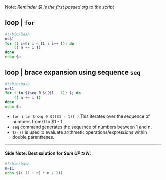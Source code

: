 Note: _Reminder $1 is the first passed arg to the script_
## loop | `for` 
```bash
#!/bin/bash
n=$1
for (( i=0; i < $1 ; i++ )); do
    (( n += i ))
done
echo $n
```
## loop | brace expansion using sequence `seq` 
```bash
#!/bin/bash
n=$1
for i in $(seq 0 $(($1 - 1)) ); do
    (( n += i ))
done
echo $n
```

- `for i in $(seq 0 $(($1 - 1)) )` This iterates over the sequence of numbers from 0 to $1 - 1.
-  `seq` command generates the sequence of numbers between 1 and n.
- `$(())` is used to evaluate arithmetic operations/expressions within double parentheses.
___
#### Side Note: Best solution for _Sum UP to N_:
```bash
#!/bin/bash
n=$1
echo $(( (1 + n) * n / 2))
```
